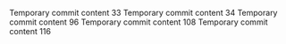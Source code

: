 Temporary commit content 33
Temporary commit content 34
Temporary commit content 96
Temporary commit content 108
Temporary commit content 116
